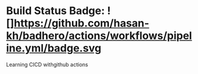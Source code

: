 # Build Status Badge: ![]https://github.com/hasan-kh/badhero/actions/workflows/pipeline.yml/badge.svg

Learning CICD withgithub actions
